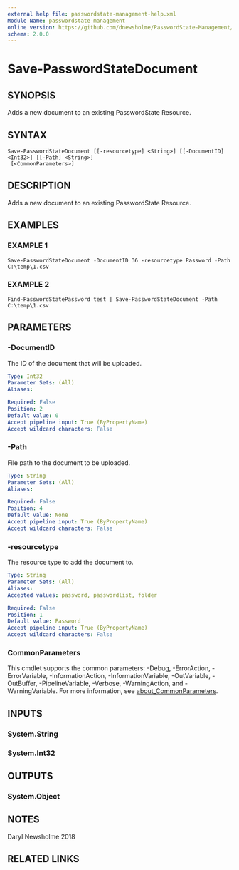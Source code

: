 ```yaml
---
external help file: passwordstate-management-help.xml
Module Name: passwordstate-management
online version: https://github.com/dnewsholme/PasswordState-Management/blob/master/docs/Save-PasswordStateDocument.md
schema: 2.0.0
---
```


# Save-PasswordStateDocument

## SYNOPSIS
Adds a new document to an existing PasswordState Resource.

## SYNTAX

```
Save-PasswordStateDocument [[-resourcetype] <String>] [[-DocumentID] <Int32>] [[-Path] <String>]
 [<CommonParameters>]
```

## DESCRIPTION
Adds a new document to an existing PasswordState Resource.

## EXAMPLES

### EXAMPLE 1
```
Save-PasswordStateDocument -DocumentID 36 -resourcetype Password -Path C:\temp\1.csv
```

### EXAMPLE 2
```
Find-PasswordStatePassword test | Save-PasswordStateDocument -Path C:\temp\1.csv
```

## PARAMETERS

### -DocumentID
The ID of the document that will be uploaded.

```yaml
Type: Int32
Parameter Sets: (All)
Aliases:

Required: False
Position: 2
Default value: 0
Accept pipeline input: True (ByPropertyName)
Accept wildcard characters: False
```

### -Path
File path to the document to be uploaded.

```yaml
Type: String
Parameter Sets: (All)
Aliases:

Required: False
Position: 4
Default value: None
Accept pipeline input: True (ByPropertyName)
Accept wildcard characters: False
```

### -resourcetype
The resource type to add the document to.

```yaml
Type: String
Parameter Sets: (All)
Aliases:
Accepted values: password, passwordlist, folder

Required: False
Position: 1
Default value: Password
Accept pipeline input: True (ByPropertyName)
Accept wildcard characters: False
```

### CommonParameters
This cmdlet supports the common parameters: -Debug, -ErrorAction, -ErrorVariable, -InformationAction, -InformationVariable, -OutVariable, -OutBuffer, -PipelineVariable, -Verbose, -WarningAction, and -WarningVariable. For more information, see [about_CommonParameters](http://go.microsoft.com/fwlink/?LinkID=113216).

## INPUTS

### System.String

### System.Int32

## OUTPUTS

### System.Object
## NOTES
Daryl Newsholme 2018

## RELATED LINKS
